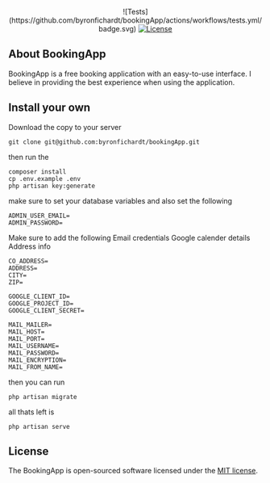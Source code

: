 <p align="center">
![Tests](https://github.com/byronfichardt/bookingApp/actions/workflows/tests.yml/badge.svg)
<a href="https://packagist.org/packages/laravel/framework"><img src="https://img.shields.io/packagist/l/laravel/framework" alt="License"></a>
</p>

## About BookingApp

BookingApp is a free booking application with an easy-to-use interface. I believe in providing the best experience when using the application.

## Install your own
Download the copy to your server
```
git clone git@github.com:byronfichardt/bookingApp.git
```
 then run the 
```
composer install
cp .env.example .env
php artisan key:generate
```
make sure to set your database variables
and also set the following

```
ADMIN_USER_EMAIL=
ADMIN_PASSWORD=
```

Make sure to add the following 
Email credentials
Google calender details
Address info

```
CO_ADDRESS=
ADDRESS=
CITY=
ZIP=

GOOGLE_CLIENT_ID=
GOOGLE_PROJECT_ID=
GOOGLE_CLIENT_SECRET=

MAIL_MAILER=
MAIL_HOST=
MAIL_PORT=
MAIL_USERNAME=
MAIL_PASSWORD=
MAIL_ENCRYPTION=
MAIL_FROM_NAME=
```

then you can run 
```
php artisan migrate
```

all thats left is 
```
php artisan serve
```

## License

The BookingApp is open-sourced software licensed under the [MIT license](https://opensource.org/licenses/MIT).
